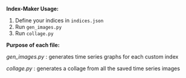 **Index-Maker Usage:**

1. Define your indices in `indices.json`
2. Run `gen_images.py`
3. Run `collage.py`


**Purpose of each file:**

*gen_images.py* : generates time series graphs for each custom index

*collage.py* : generates a collage from all the saved time series images